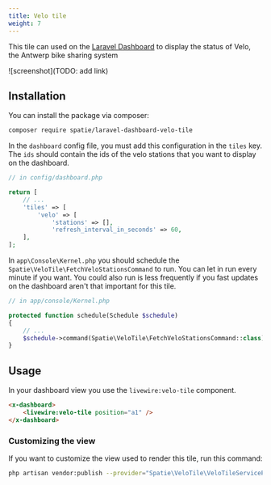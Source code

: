 ```yaml
---
title: Velo tile
weight: 7
---
```


This tile can used on the [Laravel Dashboard](https://github.com/spatie/laravel-dashboard) to display the status of Velo, the Antwerp bike sharing system

![screenshot](TODO: add link)

## Installation

You can install the package via composer:

```bash
composer require spatie/laravel-dashboard-velo-tile
```

In the `dashboard` config file, you must add this configuration in the `tiles` key. The `ids` should contain the ids of the velo stations that you want to display on the dashboard.

```php
// in config/dashboard.php

return [
    // ...
    'tiles' => [
        'velo' => [
            'stations' => [],
            'refresh_interval_in_seconds' => 60,
    ],
];
```

In `app\Console\Kernel.php` you should schedule the `Spatie\VeloTile\FetchVeloStationsCommand` to run. You can let in run every minute if you want. You could also run is less frequently if you fast updates on the dashboard aren't that important for this tile.

```php
// in app/console/Kernel.php

protected function schedule(Schedule $schedule)
{
    // ...
    $schedule->command(Spatie\VeloTile\FetchVeloStationsCommand::class)->everyMinute();
}
```

## Usage

In your dashboard view you use the `livewire:velo-tile` component. 

```html
<x-dashboard>
    <livewire:velo-tile position="a1" />
</x-dashboard>
```

### Customizing the view

If you want to customize the view used to render this tile, run this command:

```bash
php artisan vendor:publish --provider="Spatie\VeloTile\VeloTileServiceProvider" --tag="dashboard-velo-tile-views"
```
